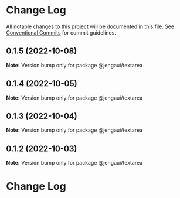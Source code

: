 # Change Log

All notable changes to this project will be documented in this file.
See [Conventional Commits](https://conventionalcommits.org) for commit guidelines.

## 0.1.5 (2022-10-08)

**Note:** Version bump only for package @jengaui/textarea

## 0.1.4 (2022-10-05)

**Note:** Version bump only for package @jengaui/textarea

## 0.1.3 (2022-10-04)

**Note:** Version bump only for package @jengaui/textarea

## 0.1.2 (2022-10-03)

**Note:** Version bump only for package @jengaui/textarea

# Change Log

